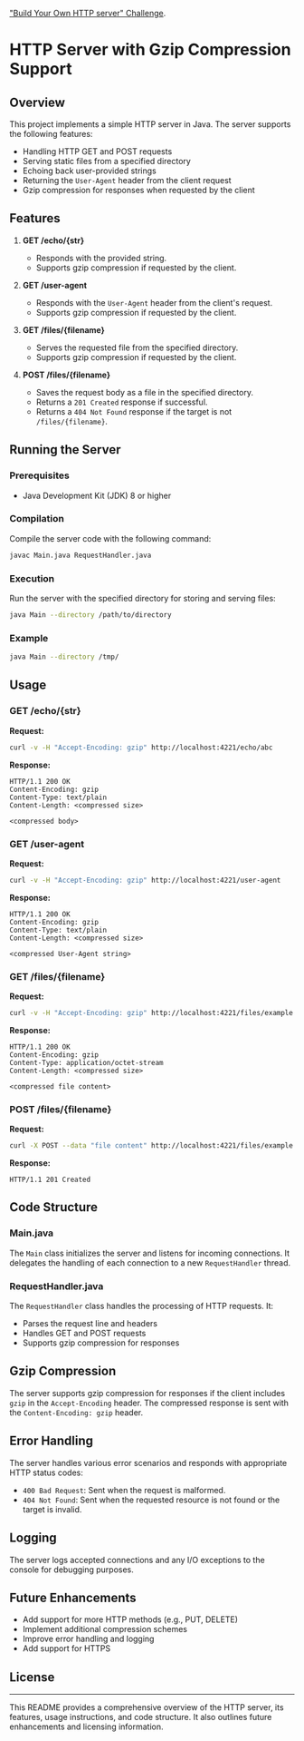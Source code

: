 ["Build Your Own HTTP server" Challenge](https://app.codecrafters.io/courses/http-server/overview).

# HTTP Server with Gzip Compression Support

## Overview

This project implements a simple HTTP server in Java. The server supports the following features:

- Handling HTTP GET and POST requests
- Serving static files from a specified directory
- Echoing back user-provided strings
- Returning the `User-Agent` header from the client request
- Gzip compression for responses when requested by the client

## Features

1. **GET /echo/{str}**
    - Responds with the provided string.
    - Supports gzip compression if requested by the client.

2. **GET /user-agent**
    - Responds with the `User-Agent` header from the client's request.
    - Supports gzip compression if requested by the client.

3. **GET /files/{filename}**
    - Serves the requested file from the specified directory.
    - Supports gzip compression if requested by the client.

4. **POST /files/{filename}**
    - Saves the request body as a file in the specified directory.
    - Returns a `201 Created` response if successful.
    - Returns a `404 Not Found` response if the target is not `/files/{filename}`.

## Running the Server

### Prerequisites

- Java Development Kit (JDK) 8 or higher

### Compilation

Compile the server code with the following command:

```sh
javac Main.java RequestHandler.java
```

### Execution

Run the server with the specified directory for storing and serving files:

```sh
java Main --directory /path/to/directory
```

### Example

```sh
java Main --directory /tmp/
```

## Usage

### GET /echo/{str}

**Request:**

```sh
curl -v -H "Accept-Encoding: gzip" http://localhost:4221/echo/abc
```

**Response:**

```
HTTP/1.1 200 OK
Content-Encoding: gzip
Content-Type: text/plain
Content-Length: <compressed size>

<compressed body>
```

### GET /user-agent

**Request:**

```sh
curl -v -H "Accept-Encoding: gzip" http://localhost:4221/user-agent
```

**Response:**

```
HTTP/1.1 200 OK
Content-Encoding: gzip
Content-Type: text/plain
Content-Length: <compressed size>

<compressed User-Agent string>
```

### GET /files/{filename}

**Request:**

```sh
curl -v -H "Accept-Encoding: gzip" http://localhost:4221/files/example.txt
```

**Response:**

```
HTTP/1.1 200 OK
Content-Encoding: gzip
Content-Type: application/octet-stream
Content-Length: <compressed size>

<compressed file content>
```

### POST /files/{filename}

**Request:**

```sh
curl -X POST --data "file content" http://localhost:4221/files/example.txt
```

**Response:**

```
HTTP/1.1 201 Created
```

## Code Structure

### Main.java

The `Main` class initializes the server and listens for incoming connections. It delegates the handling of each connection to a new `RequestHandler` thread.

### RequestHandler.java

The `RequestHandler` class handles the processing of HTTP requests. It:
- Parses the request line and headers
- Handles GET and POST requests
- Supports gzip compression for responses

## Gzip Compression

The server supports gzip compression for responses if the client includes `gzip` in the `Accept-Encoding` header. The compressed response is sent with the `Content-Encoding: gzip` header.

## Error Handling

The server handles various error scenarios and responds with appropriate HTTP status codes:
- `400 Bad Request`: Sent when the request is malformed.
- `404 Not Found`: Sent when the requested resource is not found or the target is invalid.

## Logging

The server logs accepted connections and any I/O exceptions to the console for debugging purposes.

## Future Enhancements

- Add support for more HTTP methods (e.g., PUT, DELETE)
- Implement additional compression schemes
- Improve error handling and logging
- Add support for HTTPS

## License

---

This README provides a comprehensive overview of the HTTP server, its features, usage instructions, and code structure. It also outlines future enhancements and licensing information.